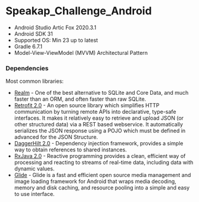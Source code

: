 # Speakap_Challenge_Android

* Android Studio Artic Fox 2020.3.1
* Android SDK 31
* Supported OS: Min 23 up to latest
* Gradle 6.7.1
* Model-View-ViewModel (MVVM) Architectural Pattern

### Dependencies

Most common libraries:

* [Realm] - One of the best alternative to SQLite and Core Data, and much faster than an ORM, and often faster than raw SQLite.
* [Retrofit 2.0] - An open source library which simplifies HTTP communication by turning remote APIs into declarative, type-safe interfaces. It makes it relatively easy to retrieve and upload JSON (or other structured data) via a REST based webservice. It automatically serializes the JSON response using a POJO which must be defined in advanced for the JSON Structure.
* [DaggerHilt 2.0] - Dependency injection framework, provides a simple way to obtain references to shared instances.
* [RxJava 2.0] - Reactive programming provides a clean, efficient way of processing and reacting to streams of real-time data, including data with dynamic values.
* [Glide] - Glide is a fast and efficient open source media management and image loading framework for Android that wraps media decoding, memory and disk caching, and resource pooling into a simple and easy to use interface.


[Realm]: <https://realm.io/>
[Retrofit 2.0]: <http://square.github.io/retrofit/>
[DaggerHilt 2.0]: <https://developer.android.com/training/dependency-injection/hilt-android>
[RxJava 2.0]: <https://github.com/ReactiveX/RxAndroid>
[Glide]: <https://github.com/bumptech/glide>